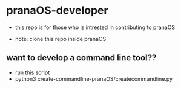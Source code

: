 # pranaOS-developer

- this repo is for those who is intrested in contributing to pranaOS

- note: clone this repo inside pranaOS

## want to develop a command line tool??
- run this script
- python3 create-commandline-pranaOS/createcommandline.py

